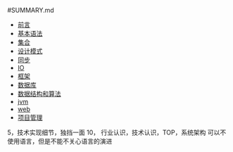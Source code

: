 #SUMMARY.md
* [前言](README.md)
* [基本语法](ds.md)
* [集合](README.md)
* [设计模式](README.md)
* [同步](synchronize.md)
* [IO](README.md)
* [框架](framework.md)
* [数据库](README.md)
* [数据结构和算法](README.md)
* [jvm](README.md)
* [web](README.md)
* [项目管理](README.md)

5，技术实现细节，独挡一面
10， 行业认识，技术认识，TOP，系统架构
可以不使用语言，但是不能不关心语言的演进